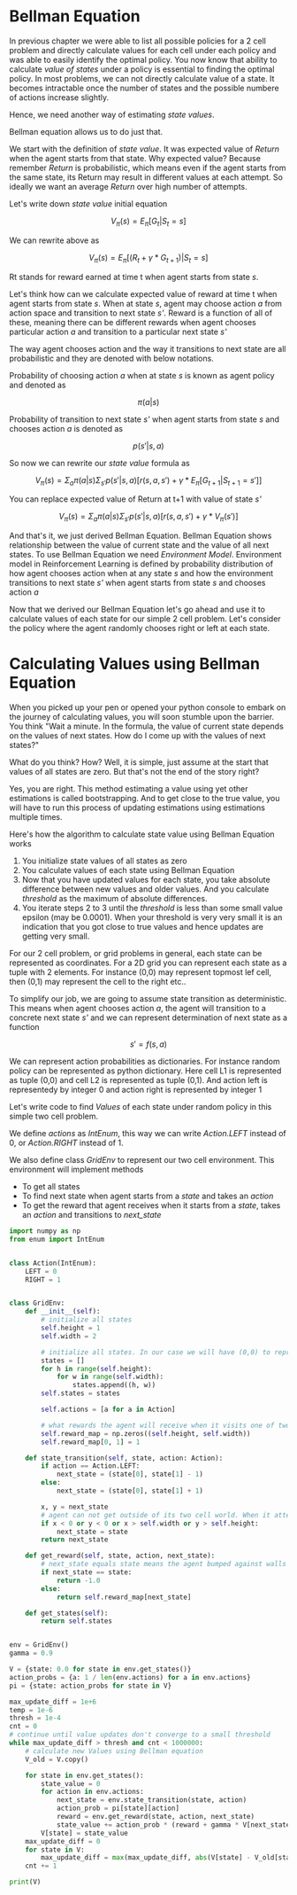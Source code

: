 # Bellman Equation
In previous chapter we were able to list all possible policies for a 2 cell problem and directly calculate values for each cell under each policy
and was able to easily identify the optimal policy.
You now know that ability to calculate *value of states* under a policy is essential to finding the optimal policy.
In most problems, we can not directly calculate value of a state. It becomes intractable once the number of states and the possible numbere of actions increase slightly.

Hence, we need another way of estimating *state values*.

Bellman equation allows us to do just that.


We start with the definition of *state value*. It was expected value of *Return* when the agent starts from that state.
Why expected value? Because remember *Return* is probabilistic, which means even if the agent starts from the same state, its Return may result in different values at each attempt.
So ideally we want an average *Return* over high number of attempts.

Let's write down *state value* initial equation

$$
V_{\pi}(s) = E_{\pi}[G_t | S_t = s]
$$

We can rewrite above as 

$$
V_{\pi}(s) = E_{\pi}[(R_t + \gamma * G_{t+1}) | S_t = s]
$$

Rt stands for reward earned at time t when agent starts from state *s*.

Let's think how can we calculate expected value of reward at time t when agent starts from state *s*. When at state *s*, agent may choose action *a* from action space and transition to next state *s'*. Reward is a function of all of these, meaning there can be different rewards when agent chooses particular action *a* and transition to a particular next state *s'*

The way agent chooses action and the way it transitions to next state are all probabilistic and they are denoted with below notations.

Probability of choosing action *a* when at state *s* is known as agent policy and denoted as

$$
\pi(a|s)
$$

Probability of transition to next state *s'* when agent starts from state *s* and chooses action *a* is denoted as

$$
p(s'|s,a)
$$

So now we can rewrite our *state value* formula as

$$
V_{\pi}(s) = \Sigma_a \pi(a|s) \Sigma_{s'}p(s'|s,a) \left[ r(s,a,s') + \gamma * E_{\pi}[G_{t+1} | S_{t+1} = s']\right]
$$

You can replace expected value of Return at t+1 with value of state *s'*

$$
V_{\pi}(s) = \Sigma_a \pi(a|s) \Sigma_{s'}p(s'|s,a) \left[ r(s,a,s') + \gamma * V_{\pi}(s')\right]
$$

And that's it, we just derived Bellman Equation. Bellman Equation shows relationship between the value of current state and the value of all next states. To use Bellman Equation we need *Environment Model*. Environment model in Reinforcement Learning is defined by probability distribution of how agent chooses action when at any state *s* and how the environment transitions to next state *s'* when agent starts from state *s* and chooses action *a*

Now that we derived our Bellman Equation let's go ahead and use it to calculate values of each state for our simple 2 cell problem. Let's consider the policy where the agent randomly chooses right or left at each state.

# Calculating Values using Bellman Equation
When you picked up your pen or opened your python console to embark on the journey of calculating values, you will soon stumble upon the barrier. You think "Wait a minute. In the formula, the value of current state depends on the values of next states. How do I come up with the values of next states?"

What do you think? How? Well, it is simple, just assume at the start that values of all states are zero. But that's not the end of the story right?

Yes, you are right. This method estimating a value using yet other estimations is called bootstrapping. And to get close to the true value, you will have to run this process of updating estimations using estimations multiple times.

Here's how the algorithm to calculate state value using Bellman Equation works

1. You initialize state values of all states as zero
2. You calculate values of each state using Bellman Equation
3. Now that you have updated values for each state, you take absolute difference between new values and older values. And you calculate *threshold* as the maximum of absolute differences.
4. You iterate steps 2 to 3 until the *threshold* is less than some small value epsilon (may be 0.0001). When your threshold is very very small it is an indication that you got close to true values and hence updates are getting very small.

For our 2 cell problem, or grid problems in general, each state can be represented as coordinates.
For a 2D grid you can represent each state as a tuple with 2 elements. For instance (0,0) may represent topmost lef cell, then (0,1) may represent the cell to the right etc..

To simplify our job, we are going to assume state transition as deterministic. This means when agent chooses action *a*, the agent will transition to a concrete next state *s'* and we can represent determination of next state as a function

$$
s' = f(s,a)
$$

We can represent action probabilities as dictionaries.
For instance random policy can be represented as python dictionary.
Here cell L1 is represented as tuple (0,0) and cell L2 is represented as tuple (0,1). And action left is representedy by integer 0 and action right is represented by integer 1

Let's write code to find *Values* of each state under random policy in this simple two cell problem.

We define *actions* as *IntEnum*, this way we can write *Action.LEFT* instead of 0, or *Action.RIGHT* instead of 1.

We also define class *GridEnv* to represent our two cell environment. This environment will implement methods
- To get all states
- To find next state when agent starts from a *state* and takes an *action*
- To get the reward that agent receives when it starts from a *state*, takes an *action* and transitions to *next_state*

```python
import numpy as np
from enum import IntEnum


class Action(IntEnum):
    LEFT = 0
    RIGHT = 1


class GridEnv:
    def __init__(self):
        # initialize all states
        self.height = 1
        self.width = 2

        # initialize all states. In our case we will have (0,0) to represent L1 cell and (0,1) to represent L2 cell
        states = []
        for h in range(self.height):
            for w in range(self.width):
                states.append((h, w))
        self.states = states

        self.actions = [a for a in Action]

        # what rewards the agent will receive when it visits one of two cells. When it visits cell L2 it recieves reward of +1, when it visits cell L1 it recieves reward of 0
        self.reward_map = np.zeros((self.height, self.width))
        self.reward_map[0, 1] = 1

    def state_transition(self, state, action: Action):
        if action == Action.LEFT:
            next_state = (state[0], state[1] - 1)
        else:
            next_state = (state[0], state[1] + 1)

        x, y = next_state
        # agent can not get outside of its two cell world. When it attempts to do so, it remains in the same cell where it started
        if x < 0 or y < 0 or x > self.width or y > self.height:
            next_state = state
        return next_state

    def get_reward(self, state, action, next_state):
        # next_state equals state means the agent bumped against walls and need to be punished
        if next_state == state:
            return -1.0
        else:
            return self.reward_map[next_state]

    def get_states(self):
        return self.states


env = GridEnv()
gamma = 0.9

V = {state: 0.0 for state in env.get_states()}
action_probs = {a: 1 / len(env.actions) for a in env.actions}
pi = {state: action_probs for state in V}

max_update_diff = 1e+6
temp = 1e-6
thresh = 1e-4
cnt = 0
# continue until value updates don't converge to a small threshold
while max_update_diff > thresh and cnt < 1000000:
    # calculate new Values using Bellman equation
    V_old = V.copy()

    for state in env.get_states():
        state_value = 0
        for action in env.actions:
            next_state = env.state_transition(state, action)
            action_prob = pi[state][action]
            reward = env.get_reward(state, action, next_state)
            state_value += action_prob * (reward + gamma * V[next_state])
        V[state] = state_value
    max_update_diff = 0
    for state in V:
        max_update_diff = max(max_update_diff, abs(V[state] - V_old[state]))
    cnt += 1

print(V)

```